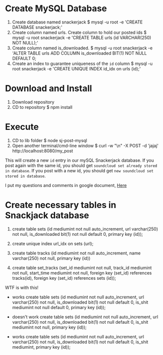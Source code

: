 # Create MySQL Database

1. Create database named snackerjack
    $ mysql -u root -e 'CREATE DATABASE snackerjack;'
1. Create column named urls. Create column to hold our posted ids
    $ mysql -u root snackerjack -e 'CREATE TABLE urls (id VARCHAR(250) NOT NULL);'
1. Create column named is_downloaded.
    $ mysql -u root snackerjack -e 'ALTER TABLE urls ADD COLUMN is_downloaded BIT(1) NOT NULL DEFAULT 0;
1. Create an index to guarantee uniqueness of the `id` column
    $ mysql -u root snackerjack -e 'CREATE UNIQUE INDEX id_idx on urls (id);'

# Download and Install

1. Download repository
1. CD to repository
    $ npm install

# Execute

1. CD to lib folder
    $ node sj-post-mysql
1. Open another terminal/cmd-line window
    $ curl -w "\n" -X POST -d 'jajaj' http://localhost:8080/my_post

This will create a new `id` entry in our mySQL Snackerjack database. If you post again with the same id, you should get `soundcloud set already stored in database`. If you post with a new id, you should get `new soundcloud set stored in database`.

I put my questions and comments in google document, [Here](https://docs.google.com/document/d/1FNd47uc3m51GhhGFNgVBMnQJNVB9psmx_CYko5iOfWs/edit?usp=sharing )

# Create necessary tables in Snackjack database

1. create table sets (id mediumint not null auto_increment, url varchar(250) not null, is_downloaded bit(1) not null default 0, primary key (id));

1. create unique index url_idx on sets (url);

1. create table tracks (id mediumint not null auto_increment, name varchar(250) not null, primary key (id))

1. create table set_tracks (set_id mediumint not null, track_id mediumint not null, start_time mediumint not null, foreign key (set_id) references tracks(id), foreign key (set_id) references sets (id));

WTF is with this!

- works
create table sets (id mediumint not null auto_increment, url varchar(250) not null, is_downloaded bit(1) not null default 0, is_shit mediumint not null default 0, primary key (id));

- doesn't work
create table sets (id mediumint not null auto_increment, url varchar(250) not null, is_downloaded bit(1) not null default 0, is_shit mediumint not null, primary key (id));

- works
create table sets (id mediumint not null auto_increment, url varchar(250) not null, is_downloaded bit(1) not null default 0, is_shit mediumint, primary key (id));




